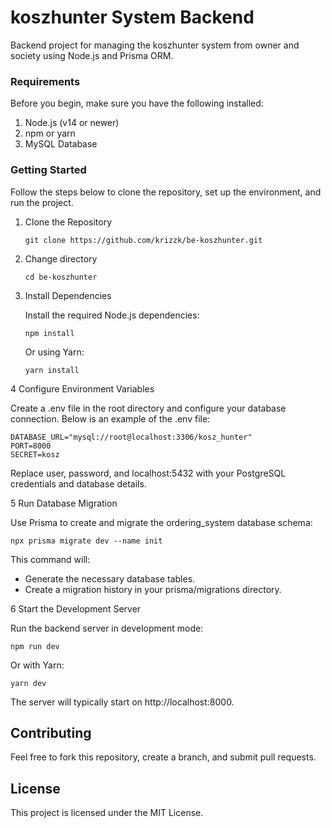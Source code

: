 # koszhunter System Backend

Backend project for managing the koszhunter system from owner and society using Node.js and Prisma ORM.

### Requirements
Before you begin, make sure you have the following installed:
1. Node.js (v14 or newer)
2. npm or yarn
3. MySQL Database
   
### Getting Started
Follow the steps below to clone the repository, set up the environment, and run the project.

1. Clone the Repository

    `git clone https://github.com/krizzk/be-koszhunter.git`
  
2. Change directory

   `cd be-koszhunter`
  
4. Install Dependencies

   Install the required Node.js dependencies:

   `npm install`

   Or using Yarn:

   `yarn install`
   
4 Configure Environment Variables

  Create a .env file in the root directory and configure your database connection. Below is an example of the .env file:
    
    DATABASE_URL="mysql://root@localhost:3306/kosz_hunter"
    PORT=8000
    SECRET=kosz
    
  Replace user, password, and localhost:5432 with your PostgreSQL credentials and database details.

5 Run Database Migration

  Use Prisma to create and migrate the ordering_system database schema:
  
    npx prisma migrate dev --name init
  
  This command will:
  - Generate the necessary database tables.
  - Create a migration history in your prisma/migrations directory.
      
6 Start the Development Server
  
  Run the backend server in development mode:
  
    npm run dev
  
  Or with Yarn:
  
    yarn dev
  
  The server will typically start on http://localhost:8000.

## Contributing
Feel free to fork this repository, create a branch, and submit pull requests.

## License
This project is licensed under the MIT License.
